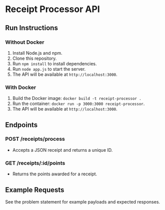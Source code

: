 # Receipt Processor API

## Run Instructions

### Without Docker
1. Install Node.js and npm.
2. Clone this repository.
3. Run `npm install` to install dependencies.
4. Run `node app.js` to start the server.
5. The API will be available at `http://localhost:3000`.

### With Docker
1. Build the Docker image: `docker build -t receipt-processor .`
2. Run the container: `docker run -p 3000:3000 receipt-processor`.
3. The API will be available at `http://localhost:3000`.

## Endpoints

### POST /receipts/process
- Accepts a JSON receipt and returns a unique ID.

### GET /receipts/:id/points
- Returns the points awarded for a receipt.

## Example Requests
See the problem statement for example payloads and expected responses.

